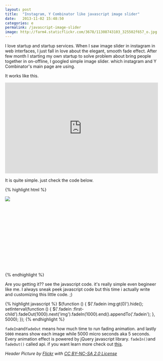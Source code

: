 ```yaml
---
layout: post
title:  "Instagram, Y Combinator like javascript image slider"
date:   2013-11-02 15:48:50
categories: e
permalink: /javascript-image-slider
image: http://farm4.staticflickr.com/3678/11308743103_325502f657_o.jpg
---
```


I love startup and startup services. When I saw image slider in instagram in web interfaces, 
I just fall in love about the elegant, smooth fade effect. After few month I starting my own startup to solve 
problem about bring people together in on-offline, I googled simple image slider. which instagram and Y Combinator's 
main page are using.

It works like this.

<iframe width="100%" height="300" src="http://jsfiddle.net/6enP8/embedded/result" allowfullscreen="allowfullscreen" frameborder="0"></iframe>

It is quite simple. just check the code below.

{% highlight html %}
<!DOCTYPE html>
<html>
<head>
<script src="https://ajax.googleapis.com/ajax/libs/jquery/1/jquery.min.js" type="text/javascript"></script>
<script type="text/javascript">
$(function () {
    $('.fadein img:gt(0)').hide();
    setInterval(function () {
        $('.fadein :first-child').fadeOut(1000).next('img').fadeIn(1000).end().appendTo('.fadein');
    }, 5000);
});
</script>

<style type="text/css">
.fadein { position:relative; height:250px; width:500px; }
.fadein img { position:absolute; left:0; top:0; }
</style>
</head>
<body>
<div class="fadein">
<img src="https://farm8.staticflickr.com/7299/10734165323_2771813937.jpg">
<img src="https://farm3.staticflickr.com/2879/10733946656_236d5ef400.jpg">
<img src="https://farm4.staticflickr.com/3692/10733946706_57768954ec.jpg">
<img src="https://farm6.staticflickr.com/5549/10734165073_a936b80780.jpg">
<img src="https://farm4.staticflickr.com/3792/10734164913_fe46b412aa.jpg">
<img src="https://farm8.staticflickr.com/7434/10733859955_d39c684fb2.jpg">
</div>
</body>
</html>
{% endhighlight %}

Are you getting it?? see the javascript code. it's really simple even begineer like me. 
I always sneak peek javascript code but this time i actually write and customizing this little code. ;)

{% highlight javascript %}
$(function () {
    $('.fadein img:gt(0)').hide();
    setInterval(function () {
        $('.fadein :first-child').fadeOut(1000).next('img').fadeIn(1000).end().appendTo('.fadein');
    }, 5000);
});
{% endhighlight %}

``fadeIn``and``fadeOut`` means how much time to run fading animation. and lastly ``5000`` means show each image while 5000 micro seconds 
aka 5 seconds. Every animation effect is powered by jQuery javascript library. ``fadeIn()``and ``fadeOut()`` called api.
if you want learn more check out [this][jquery-fade-api].

*Header Picture by <a href="http://www.flickr.com/photos/myklroventine/2600926041">Flickr</a> with <a href="http://creativecommons.org/licenses/by-nc-sa/2.0/">CC BY-NC-SA 2.0 License</a>*

[jquery-fade-api]: http://api.jquery.com/category/effects/fading/
